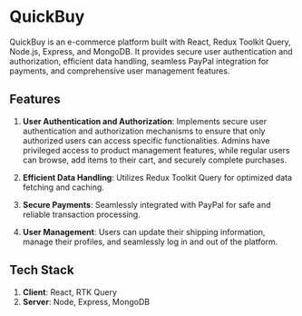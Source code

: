 # QuickBuy

QuickBuy is an e-commerce platform built with React, Redux Toolkit Query, Node.js, Express, and MongoDB. It provides secure user authentication and authorization, efficient data handling, seamless PayPal integration for payments, and comprehensive user management features.

## Features

1. **User Authentication and Authorization**: Implements secure user authentication and authorization mechanisms to ensure that only authorized users can access specific functionalities. Admins have privileged access to product management features, while regular users can browse, add items to their cart, and securely complete purchases.

2. **Efficient Data Handling**: Utilizes Redux Toolkit Query for optimized data fetching and caching.

3. **Secure Payments**: Seamlessly integrated with PayPal for safe and reliable transaction processing.

4. **User Management**: Users can update their shipping information, manage their profiles, and seamlessly log in and out of the platform.

## Tech Stack

1. **Client**: React, RTK Query
2. **Server**: Node, Express, MongoDB
